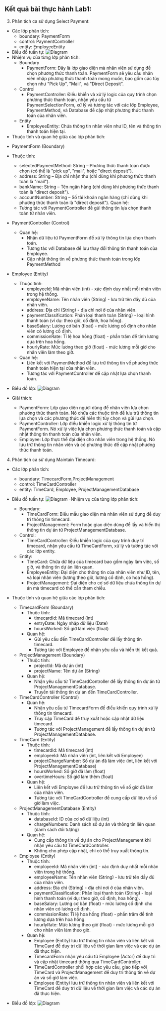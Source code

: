 Kết quả bài thực hành Lab1:
--
3. Phân tích ca sử dụng Select Payment:
- Các lớp phân tích:
  + boundary: PaymentForm
  + control: PaymentController
  + entity: EmployeeEntity
- Biểu đồ tuần tự:
  ![Diagram](https://www.planttext.com/api/plantuml/png/j9J1IiD048Rl-nH3Jote2_GWXLBrwDNZkWtTq6HssMmEEOed4G--GQk8M2ZKeycXXvM-Hvx0Lt3Iq9hIfgBK71B-PUURVtw6V6RpJcIviN4Oi6Ze8nWLUOnnOPM1NgW3bNWUkr8nzhb9u88deOVsL9cG2ONMg61rrYrbu1b6ohV9khotb8ojD1oVL47GXgxCiti4BHUpnHW7O4c_2lfmb62L6sEpnQebH5ZJsd3kvzaDBglkmBht14G9t0GSjl_MsCGvoxEfJrSP3smT56MUJf41FTk8obnbQeKvkg_BChlF8ZGR9RlHObuGUNK61eL94ejPlOdDU2xT90QHfoynV3nGndoPxss5H3CNh3q9nsI04C_w1yJ1C_dkK9UBbcwiLqvebQvfSKoUlOb2fNFzXvY4zCjY2pXmZmZIZQXJqxe9La-EQ5r7FWobojCd_4M8knlySuOxiYaonJvZ7NhJF-GB003__mC0)
- Nhiệm vụ của từng lớp phân tích:
  + Boundary
    + PaymentForm: Đây là lớp giao diện mà nhân viên sử dụng để chọn phương thức thanh toán. PaymentForm sẽ yêu cầu nhân viên nhập phương thức thanh toán mong muốn, bao gồm các tùy chọn như "Pick Up", "Mail", và "Direct Deposit”.
  + Control
    + PaymentController: Điều khiển và xử lý logic của quy trình chọn phương thức thanh toán, nhận yêu cầu từ PaymentSelectionForm, xử lý và tương tác với các lớp Employee, PaymentMethod, và Database để cập nhật phương thức thanh toán của nhân viên.
  + Entity
    + EmployeeEntity: Chứa thông tin nhân viên như ID, tên và thông tin thanh toán hiện tại.
- Thuộc tính và quan hệ giữa các lớp phân tích:
 + PaymentForm (Boundary)
  + Thuộc tính:
    + selectedPaymentMethod: String – Phương thức thanh toán được chọn (có thể là "pick up", "mail", hoặc "direct deposit").
    + address: String – Địa chỉ nhận thư (chỉ dùng khi phương thức thanh toán là "mail").
    + bankName: String – Tên ngân hàng (chỉ dùng khi phương thức thanh toán là "direct deposit").
    + accountNumber: String – Số tài khoản ngân hàng (chỉ dùng khi phương thức thanh toán là "direct deposit").
  Quan hệ:
    + Tương tác với PaymentController để gửi thông tin lựa chọn thanh toán từ nhân viên.

+ PaymentController (Control)
  + Quan hệ:
    + Nhận dữ liệu từ PaymentForm để xử lý thông tin lựa chọn thanh toán.
    + Tương tác với Database để lưu thay đổi thông tin thanh toán của Employee.
    + Cập nhật thông tin về phương thức thanh toán trong lớp PaymentMethod

+ Employee (Entity)
  + Thuộc tính:
    + employeeId: Mã nhân viên (int) - xác định duy nhất mỗi nhân viên trong hệ thống.
    + employeeName: Tên nhân viên (String) - lưu trữ tên đầy đủ của nhân viên.
    + address: Địa chỉ (String) - địa chỉ nơi ở của nhân viên.
    + paymentClassification: Phân loại thanh toán (String) - loại hình thanh toán (ví dụ: theo giờ, cố định, hoa hồng).
    + baseSalary: Lương cơ bản (float) - mức lương cố định cho nhân viên có lương cố định.
    + commissionRate: Tỉ lệ hoa hồng (float) - phần trăm để tính lương dựa trên hoa hồng.
    + hourlyRate: Mức lương theo giờ (float) - mức lương mỗi giờ cho nhân viên làm theo giờ.
  + Quan hệ:
    + Liên kết với PaymentMethod để lưu trữ thông tin về phương thức thanh toán hiện tại của nhân viên.
    + Tương tác với PaymentController để cập nhật lựa chọn thanh toán.
- Biểu đồ lớp:
  ![Diagram](https://www.planttext.com/api/plantuml/png/R59DJiGW5DvpYYvrmGLcDOdHP1QEnfxW5LuT8l08F1QDyMGkF99NaBPasavbn_Sz-7xWz_ldc1WYPsU5K1PIQbvXSEZvYQ9hFaLJLaABYb5NvXdvGlhGj1oDVvycGEk8AMsm3lp76Hnk1vMYxFcSNOTnnKWvqTgaO66eGY-13VbqTp-xo9qpt4vU2bpGhnlB3-GvahKOgt5r1Kx5h_6yA8L8gZZUH5hVFSxae86nZfnyJslDHnSi3OXL2kjs4LgmVGl_r1LgXl5oqni5ev6RGXEsO24EXwQt15mpEcVA4V9lnUoQkL2ETjYYDVqcsHn-pYRMho_blbYnXwIybY744Rqkd-aF003__mC0)

- Giải thích:
  + PaymentForm: Lớp giao diện người dùng để nhân viên lựa chọn phương thức thanh toán. Nó chứa các thuộc tính để lưu trữ thông tin lựa chọn và các phương thức để hiển thị tùy chọn và gửi lựa chọn.
  + PaymentController: Lớp điều khiển logic xử lý thông tin từ PaymentForm. Nó xử lý việc lựa chọn phương thức thanh toán và cập nhật thông tin thanh toán của nhân viên.
  + Employee: Lớp thực thể đại diện cho nhân viên trong hệ thống. Nó lưu trữ thông tin nhân viên và có phương thức để cập nhật phương thức thanh toán.

4. Phân tích ca sử dụng Maintain Timecard:
- Các lớp phân tích:
  + boundary: TimecardForm,ProjectManagement
  + control: TimeCardController
  + entity: TimeCard, Employee, ProjectManagementDatabase
- Biểu đồ tuần tự:
  ![Diagram](https://www.planttext.com/api/plantuml/png/f5MxIiH05EtdAswfXJ-miAAkgnOg5XPQZhD34arcbib4I6qX8e8Mbi9k8OAme208IM4nud_C5_WBtcJTbsusqIqIvd7FkUVScPjyfcyheQPAHu5FI7ZY2L0ov4HxskUmGpsXyO5zB-0Dgbg4KAQbWcRGzcNCET1mE5xDTiYHZ4IBgdW8sP0g84mAhQG_N6pqvpvNX0lCDGeVpATbQEPRWuWz9OyvqpjKK8S7kBXEDJsYA7weuLS88MH2BYmjJmYjmQvharuRJar7WiPn2WpVzm4myoASXKKo7ZuE7rcgmJOYuYbmS3sRdWlGDkbwOrmZRCOuQVVlR3-LzOrjOV2Po6ZIo_yxQo3yIa1eqvj--WYqwGaNsgxf5JegFAfoma8eylxQAwUhTlevt47u7VYc4y1fniIgbYYd41cJdbteoI8DLgimbDZO_dYAvhYzfUWYuHaImqYz3fisxNdJBcszNgR-q3n6m6po485Jm5BHIP682bRUhstoga4ufXD_oy1l0dBH6DvlR7gBl0eR3nrfrypevX7bWUcolF-UMVaDcrNY-T0LmjOycxo9QQU7NZlOJRYMNkHrkChI4hB2HGj_8Ly0003__mC0)
-Nhiệm vụ của từng lớp phân tích:
  + Boundary:
    + TimeCardForm: Biểu mẫu giao diện mà nhân viên sử dụng để duy trì thông tin timecard.
    + ProjectManagement: Form hoặc giao diện dùng để lấy và hiển thị thông tin dự án từ ProjectManagementDatabase.
  + Control:
    + TimeCardController: Điều khiển logic của quy trình duy trì timecard, nhận yêu cầu từ TimeCardForm, xử lý và tương tác với các lớp entity.
  + Entity:
    + TimeCard: Chứa dữ liệu của timecard bao gồm ngày làm việc, số giờ, và thông tin dự án liên quan.
    + EmployeeEntity: Đại diện cho thông tin của nhân viên như ID, tên, và loại nhân viên (lương theo giờ, lương cố định, có hoa hồng).
    + ProjectManagement: Đại diện cho cơ sở dữ liệu chứa thông tin dự án mà timecard có thể cần tham chiếu.
- Thuộc tính và quan hệ giữa các lớp phân tích:
  + TimecardForm (Boundary)
    + Thuộc tính:
      + timecardId: Mã timecard (int)
      + entryDate: Ngày nhập dữ liệu (Date)
      + hoursWorked: Số giờ làm việc (float)
    + Quan hệ:
      + Gửi yêu cầu đến TimeCardController để lấy thông tin timecard.
      + Tương tác với Employee để nhận yêu cầu và hiển thị kết quả.
  + ProjectManagement (Boundary)
    + Thuộc tính:
      + projectId: Mã dự án (int)
      + projectName: Tên dự án (String)
    + Quan hệ:
      + Nhận yêu cầu từ TimeCardController để lấy thông tin dự án từ ProjectManagementDatabase.
      + Truyền tải thông tin dự án đến TimeCardController.
  + TimeCardController (Control)
    + Quan hệ:
      + Nhận yêu cầu từ TimecardForm để điều khiển quy trình xử lý thông tin timecard.
      + Truy cập TimeCard để truy xuất hoặc cập nhật dữ liệu timecard.
      + Tương tác với ProjectManagement để lấy thông tin dự án từ ProjectManagementDatabase.
  + TimeCard (Entity)
    + Thuộc tính:
      + timecardId: Mã timecard (int)
      + employeeId: Mã nhân viên (int, liên kết với Employee)
      + projectChargeNumber: Số dự án đã làm việc (int, liên kết với ProjectManagementDatabase)
      + hoursWorked: Số giờ đã làm (float)
      + overtimeHours: Số giờ làm thêm (float)
    + Quan hệ:
      + Liên kết với Employee để lưu trữ thông tin về số giờ đã làm của nhân viên.
      + Tương tác với TimeCardController để cung cấp dữ liệu về số giờ làm việc.
  + ProjectManagementDatabase (Entity)
    + Thuộc tính:
      + databaseId: ID của cơ sở dữ liệu (int)
      + chargeNumbers: Danh sách số dự án và thông tin liên quan (danh sách đối tượng)
    + Quan hệ:
      + Cung cấp thông tin về dự án cho ProjectManagement khi nhận yêu cầu từ TimeCardController.
      + Không cho phép cập nhật, chỉ có thể truy xuất thông tin.
  + Employee (Entity)
    + Thuộc tính:
      + employeeId: Mã nhân viên (int) - xác định duy nhất mỗi nhân viên trong hệ thống.
      + employeeName: Tên nhân viên (String) - lưu trữ tên đầy đủ của nhân viên.
      + address: Địa chỉ (String) - địa chỉ nơi ở của nhân viên.
      + paymentClassification: Phân loại thanh toán (String) - loại hình thanh toán (ví dụ: theo giờ, cố định, hoa hồng).
      + baseSalary: Lương cơ bản (float) - mức lương cố định cho nhân viên có lương cố định.
      + commissionRate: Tỉ lệ hoa hồng (float) - phần trăm để tính lương dựa trên hoa hồng.
      + hourlyRate: Mức lương theo giờ (float) - mức lương mỗi giờ cho nhân viên làm theo giờ.
    + Quan hệ:
      + Employee (Entity) lưu trữ thông tin nhân viên và liên kết với TimeCard để duy trì dữ liệu về thời gian làm việc và các dự án đã thực hiện.
      + TimecardForm nhận yêu cầu từ Employee (Actor) để duy trì và cập nhật timecard thông qua TimeCardController.
      + TimeCardController phối hợp các yêu cầu, giao tiếp với TimeCard và ProjectManagement để duy trì thông tin về dự án và số giờ làm việc.
      + Employee (Entity) lưu trữ thông tin nhân viên và liên kết với TimeCard để duy trì dữ liệu về thời gian làm việc và các dự án đã thực hiện.
        
- Biểu đồ lớp:
  ![Diagram](https://www.planttext.com/api/plantuml/png/V9HBRi8m48RtEOMNxO8Bi482AbYqgaebreCz11S_el44AQfwiYvwf5wXDZYGG6WMaVoFu_-RX_Fx_JC93CIrDKNOQoV81omAQI04CRULyGtYtB7cHdmM8ZwOnQKQ2-sufxs0nR5OCMbN7WEW5648FQs2ngBZQRBGMos1jNUz7Hi8k083r8p5rdWucKXlhOwVUFS6ZDt8pjTachuw6ecMu5rRd0AfXyUZKbSgxko8Nss-hPOpvRYKSJcKQLUho7-WvEaEgCINscwGBi745jQUzgYwoFw0bCvVfF0jDQ7qf1QNRpDxfFHIH_orvjthoNSeWwbtJDuOf6CkyhoyS8z6BRoC7RggKOdSAZDWw5KksoxTrWzPFtco_nKmaZIpOwlI-twDCf_IeJBGNF65UcCr3_Kmqps3WnBJd2N-D52PIULbbqdsEdSUn4n060Kyj7ddUjmtp4PvAWO6vUgMP9jq6qhNNhbB7_BvAmQkmyduwbx6eMahKGmCG2SixiJl5wtejRLpLEU0uhO4FSzYWawb7ymV0000__y30000)

